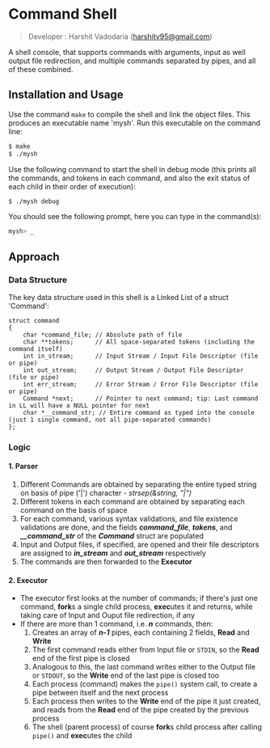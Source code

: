 # Command Shell
>   Developer : Harshit Vadodaria (harshitv95@gmail.com)

A shell console, that supports commands with arguments, input as well output file redirection, and multiple commands separated by pipes, and all of these combined.

## Installation and Usage

Use the command ```make``` to compile the shell and link the object files. This produces an executable name 'mysh'. Run this executable on the command line:
```bash
$ make
$ ./mysh
```
Use the following command to start the shell in debug mode (this prints all the commands, and tokens in each command, and also the exit status of each child in their order of execution):
```bash
$ ./mysh debug
```

You should see the following prompt, here you can type in the command(s):
```bash
mysh> _
```

## Approach

### Data Structure
The key data structure used in this shell is a Linked List of a struct 'Command':
```
struct command
{
    char *command_file; // Absolute path of file
    char **tokens;      // All space-separated tokens (including the command itself)
    int in_stream;      // Input Stream / Input File Descriptor (file or pipe)
    int out_stream;     // Output Stream / Output File Descriptor (file or pipe)
    int err_stream;     // Error Stream / Error File Descriptor (file or pipe)
    Command *next;      // Pointer to next command; tip: Last command in LL will have a NULL pointer for next
    char *__command_str; // Entire command as typed into the console (just 1 single command, not all pipe-separated commands)
};
```

### Logic
#### 1. Parser
 1. Different Commands are obtained by separating the entire typed string on basis of pipe ('|') character - *strsep(&string, "|")*
 2. Different tokens in each command are obtained by separating each command on the basis of space
 3. For each command, various syntax validations, and file existence validations are done, and the fields ***command_file***, ***tokens***, and ***__command_str*** of the ***Command*** struct are populated
 4. Input and Output files, if specified, are opened and their file descriptors are assigned to ***in_stream*** and ***out_stream*** respectively
 5. The commands are then forwarded  to the **Executor**
 
#### 2. Executor
- The executor first looks at the number of commands; if there's just one command, **fork**s a single child process, **exec**utes it and returns, while taking care of Input and Ouput file redirection, if any
- If there are more than 1 command, i.e. ***n*** commands, then:
  1. Creates an array of ***n-1*** pipes, each containing 2 fields, **Read** and **Write**
  2. The first command reads either from Input file or ```STDIN```, so the **Read** end of the first pipe is closed
  3. Analogous to this, the last command writes either to the Output file or ```STDOUT```, so the **Write** end of the last pipe is closed too
  4. Each process (command) makes the ```pipe()``` system call, to create a pipe between itself and the next process
  5. Each process then writes to the **Write** end of the pipe it just created, and reads from the **Read** end of the pipe created by the previous process
  6. The shell (parent process) of course **fork**s child process after calling ```pipe()``` and **exec**utes the child